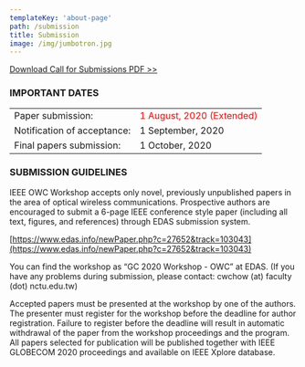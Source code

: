 ```yaml
---
templateKey: 'about-page'
path: /submission
title: Submission
image: /img/jumbotron.jpg
---
```

[Download Call for Submissions PDF >>](/img/GC2020_CALL_FOR_WORKSHOP_PAPERS_WS-04_OWC2020_20200715.pdf)

### IMPORTANT DATES

|  |  |
|------|-------|
|Paper submission: | <span style="color: red; ">1 August, 2020 (Extended)</span> |
|Notification of acceptance: | 1 September, 2020|
|Final papers submission: |    1 October, 2020 |



### SUBMISSION GUIDELINES

IEEE OWC Workshop accepts only novel, previously unpublished papers in the area of optical wireless communications. Prospective authors are encouraged to submit a 6-page IEEE conference style paper (including all text, figures, and references) through EDAS submission system.

[https://www.edas.info/newPaper.php?c=27652&track=103043](https://www.edas.info/newPaper.php?c=27652&track=103043)

You can find the workshop as “GC 2020 Workshop - OWC” at EDAS.
(If you have any problems during submission, please contact:  cwchow (at) faculty (dot) nctu.edu.tw)

Accepted papers must be presented at the workshop by one of the authors. The presenter must register for the workshop before the deadline for author registration. Failure to register before the deadline will result in automatic withdrawal of the paper from the workshop proceedings and the program. All papers selected for publication will be published together with IEEE GLOBECOM 2020 proceedings and available on IEEE Xplore database.


